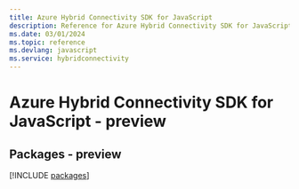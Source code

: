 ```yaml
---
title: Azure Hybrid Connectivity SDK for JavaScript
description: Reference for Azure Hybrid Connectivity SDK for JavaScript
ms.date: 03/01/2024
ms.topic: reference
ms.devlang: javascript
ms.service: hybridconnectivity
---
```

# Azure Hybrid Connectivity SDK for JavaScript - preview
## Packages - preview
[!INCLUDE [packages](hybrid-connectivity-index.md)]